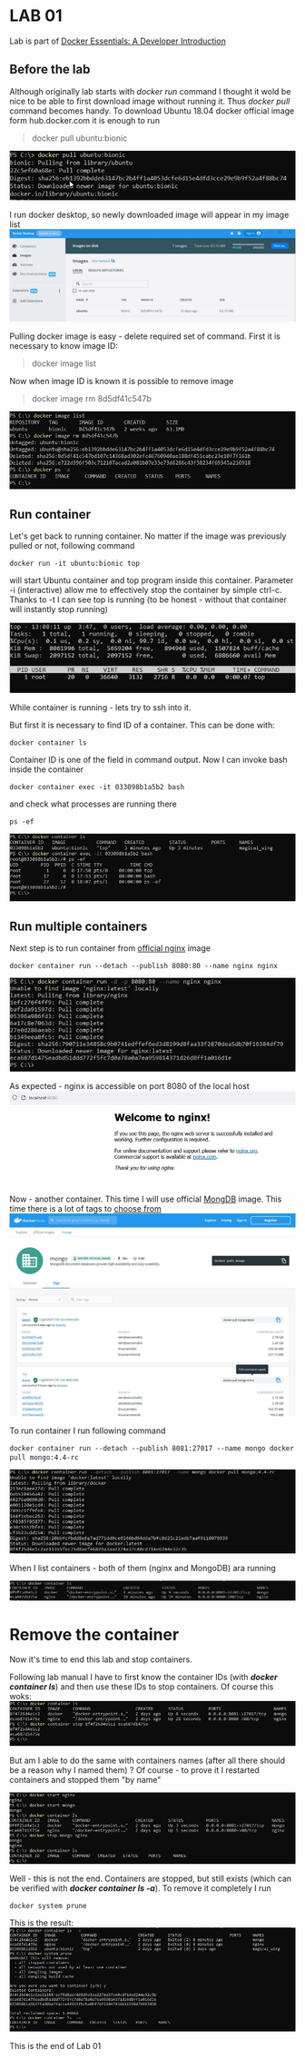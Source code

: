 # LAB 01

Lab is part of [Docker Essentials: A Developer Introduction](https://courses.cognitiveclass.ai/courses/course-v1:IBMDeveloperSkillsNetwork+CO0101EN+v1/course/)

## Before the lab
Although originally lab starts with *docker run* command I thought it wold be nice to be able to first download image without running it. 
Thus *docker pull* command becomes handy. To download Ubuntu 18.04 docker official image form  hub.docker.com it is enough to run
> docker pull ubuntu:bionic

![pull Ubuntu image](./images/L01-001-pull-image.jpg)

I run docker desktop, so newly downloaded image will appear in my image list
![pulled docker image](./images/L01-002-ubuntu-image.jpg)

Pulling docker image is easy - delete required set of command. First it is necessary to know image ID:
> docker image list

Now when image ID is known it is possible to remove image
> docker image rm 8d5df41c547b

![remove image](./images/L01-003-remove-image.jpg)

## Run container
Let's get back to running container. No matter if the image was previously pulled or not, following command
```
docker run -it ubuntu:bionic top
```
will start Ubuntu container and top program inside this container. Parameter -i (interactive) allow me to effectively stop the container by simple ctrl-c. Thanks to -t I can see top is running (to be honest - without that container will instantly stop running)

![top running inside container](./images/L01-004a-top.jpg)


While container is running - lets try to ssh into it. 

But first it is necessary to find ID of a container. This can be done with:
```
docker container ls
```

Container ID is one of the field in command output. Now I can invoke bash inside the container
```
docker container exec -it 033098b1a5b2 bash
```
and check what processes are running there
```
ps -ef
```

![ssh to container](./images/L01-004-ssh-to-container.jpg)


## Run multiple containers

Next step is to run container from [official nginx](https://hub.docker.com/_/nginx) image

```
docker container run --detach --publish 8080:80 --name nginx nginx
```
![run nginx container](./images/L01-005-first-nginx.jpg)

As expected - nginx is accessible on port 8080 of the local host
![nginx is running](./images/L01-006-nginx-running.jpg)

Now - another container. This time I will use official [MongDB](https://hub.docker.com/_/mongo) image. This time there is a lot of tags to [choose from](https://hub.docker.com/_/mongo/tags)
![mongoDB tags](./images/L01-007-mongo-tags.jpg)

To run container I run following command
```
docker container run --detach --publish 8081:27017 --name mongo docker pull mongo:4.4-rc
```
![mongoDB container run](./images/L01-008-mongo-run.jpg)

When I list containers - both of them (nginx and MongoDB) ara running

![containers running](./images/L01-009-two-containers.jpg)

# Remove the container

Now it's time to end this lab and stop containers.

Following lab manual I have to first know the container IDs (with ***docker container ls***) and then use these IDs to stop containers. Of course this woks:
![stop containers by ID](./images/L01-010-stop-containers.jpg)

But am I able to do the same with containers names (after all there should be a reason why I named them) ? 
Of course - to prove it I restarted containers and stopped them "by name"

![stop by name](./images/L01-011-stop-by-name.jpg)

Well - this is not the end. Containers are stopped, but still exists  (which can be verified with ***docker container ls -a***). To remove it completely I run
```
docker system prune
```

This is the result:
![system prune](./images/L01-012-prune.jpg)


This is the end of Lab 01
